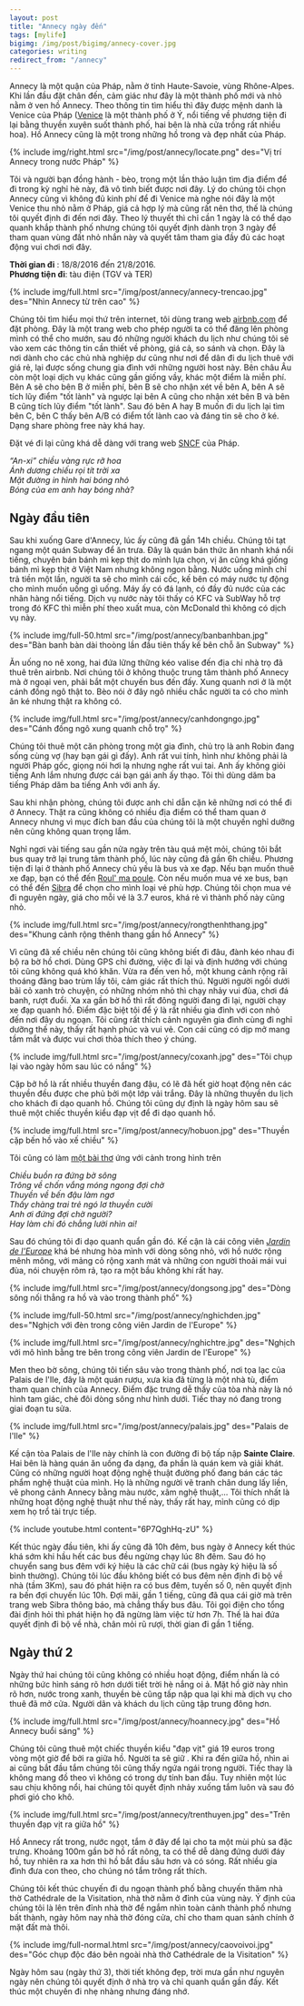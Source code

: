 ```yaml
---
layout: post
title: "Annecy ngày đến"
tags: [mylife]
bigimg: /img/post/bigimg/annecy-cover.jpg
categories: writing
redirect_from: "/annecy"
---
```


Annecy là một quận của Pháp, nằm ở tỉnh Haute-Savoie, vùng Rhône-Alpes. Khi lần đầu đặt chân đến, cảm giác như đây là một thành phố mới và nhỏ nằm ở ven hồ Annecy. Theo thông tin tìm hiểu thì đây được mệnh danh là Venice của Pháp ([Venice](https://goo.gl/JcOsdF) là một thành phố ở Ý, nổi tiếng về phương tiện đi lại bằng thuyền xuyên suốt thành phố, hai bên là nhà cửa trồng rất nhiều hoa). Hồ Annecy cũng là một trong những hồ trong và đẹp nhất của Pháp. 

{% include img/right.html src="/img/post/annecy/locate.png" des="Vị trí Annecy trong nước Pháp" %}

Tôi và người bạn đồng hành - bèo, trong một lần thảo luận tìm địa điểm để đi trong kỳ nghỉ hè này, đã vô tình biết được nơi đây. Lý do chúng tôi chọn Annecy cũng vì không đủ kinh phí để đi Venice mà nghe nói đây là một Venice thu nhỏ nằm ở Pháp, giá cả hợp lý mà cũng rất nên thơ, thế là chúng tôi quyết định đi đến nơi đây. Theo lý thuyết thì chỉ cần 1 ngày là có thể dạo quanh khắp thành phố nhưng chúng tôi quyết định dành trọn 3 ngày để tham quan vùng đất nhỏ nhắn này và quyết tâm tham gia đầy đủ các hoạt động vui chơi nơi đây.

**Thời gian đi** : 18/8/2016 đến 21/8/2016.<br />
**Phương tiện đi**: tàu điện (TGV và TER)

{% include img/full.html src="/img/post/annecy/annecy-trencao.jpg" des="Nhìn Annecy từ trên cao" %}

Chúng tôi tìm hiểu mọi thứ trên internet, tôi dùng trang web [airbnb.com](https://www.airbnb.com/) để đặt phòng. Đây là một trang web cho phép người ta có thể đăng lên phòng mình có thể cho mướn, sau đó những người khách du lịch như chúng tôi sẽ vào xem các thông tin cần thiết về phòng, giá cả, so sánh và chọn. Đây là nơi dành cho các chủ nhà nghiệp dư cũng như nơi để dân đi du lịch thuê với giá rẻ, lại được sống chung gia đình với những người host này. Bên châu Âu còn một loại dịch vụ khác cũng gần giống vầy, khác một điểm là miễn phí. Bên A sẽ cho bên B ở miễn phí, bên B sẽ cho nhận xét về bên A, bên A sẽ tích lũy điểm "tốt lành" và ngược lại bên A cũng cho nhận xét bên B và bên B cũng tích lũy điểm "tốt lành". Sau đó bên A hay B muốn đi du lịch lại tìm bên C, bên C thấy bên A/B có điểm tốt lành cao và đáng tin sẽ cho ở ké. Dạng share phòng free này khá hay.

Đặt vé đi lại cũng khá dễ dàng với trang web [SNCF](http://www.sncf.com/) của Pháp. 

*“An-xi” chiều vàng rực rỡ hoa <br />*
*Ánh dương chiếu rọi tít trời xa<br />*
*Mặt đường in hình hai bóng nhỏ <br />*
*Bóng của em anh hay bóng nhà?*

## Ngày đầu tiên

Sau khi xuống Gare d'Annecy, lúc ấy cũng đã gần 14h chiều. Chúng tôi tạt ngang một quán Subway để ăn trưa. Đây là quán bán thức ăn nhanh khá nổi tiếng, chuyên bán bánh mì kẹp thịt do mình lựa chọn, vị ăn cũng khá giống bánh mì kẹp thịt ở Việt Nam nhưng không ngon bằng. Nước uống mình chỉ trả tiền một lần, người ta sẽ cho mình cái cốc, kế bên có máy nước tự động cho mình muốn uống gì uống. Máy ấy có đá lạnh, có đầy đủ nước của các nhãn hàng nổi tiếng. Dịch vụ nước này tôi thấy có KFC và SubWay hỗ trợ trong đó KFC thì miễn phí theo xuất mua, còn McDonald thì không có dịch vụ này.

{% include img/full-50.html src="/img/post/annecy/banbanhban.jpg" des="Bàn banh bàn dài thoòng lần đầu tiên thấy kế bên chỗ ăn Subway" %}

Ăn uống no nê xong, hai đứa lững thững kéo valise đến địa chỉ nhà trọ đã thuê trên airbnb. Nơi chúng tôi ở không thuộc trung tâm thành phố Annecy mà ở ngoại ven, phải bắt một chuyến bus đến đấy. Xung quanh nơi ở là một cánh đồng ngô thật to. Bèo nói ở đây ngô nhiều chắc người ta có cho mình ăn ké nhưng thật ra không có.

{% include img/full.html src="/img/post/annecy/canhdongngo.jpg" des="Cánh đồng ngô xung quanh chỗ trọ" %}

Chúng tôi thuê một căn phòng trong một gia đình, chủ trọ là anh Robin đang sống cùng vợ (hay bạn gái gì đấy). Anh rất vui tính, hình như không phải là người Pháp gốc, giọng nói hơi lạ nhưng nghe rất vui tai. Anh ấy không giỏi tiếng Anh lắm nhưng được cái bạn gái anh ấy thạo. Tôi thì dùng dăm ba tiếng Pháp dăm ba tiếng Anh với anh ấy. 

Sau khi nhận phòng, chúng tôi được anh chỉ dẫn cặn kẽ những nơi có thể đi ở Annecy. Thật ra cũng không có nhiều địa điểm có thể tham quan ở Annecy nhưng vì mục đích ban đầu của chúng tôi là một chuyến nghỉ dưỡng nên cũng không quan trọng lắm.

Nghỉ ngơi vài tiếng sau gần nửa ngày trên tàu quá mệt mỏi, chúng tôi bắt bus quay trở lại trung tâm thành phố, lúc này cũng đã gần 6h chiều. Phương tiện đi lại ở thành phố Annecy chủ yếu là bus và xe đạp. Nếu bạn muốn thuê xe đạp, bạn có thể đến [Roul' ma poule](http://www.annecy-location-velo.com/). Còn nếu muốn mua vé xe bus, bạn có thể đến [Sibra](https://www.sibra.fr/) để chọn cho mình loại vé phù hợp. Chúng tôi chọn mua vé đi nguyên ngày, giá cho mỗi vé là 3.7 euros, khá rẻ vì thành phố này cũng nhỏ. 

{% include img/full.html src="/img/post/annecy/rongthenhthang.jpg" des="Khung cảnh rộng thênh thang gần hồ Annecy" %}

Vì cũng đã xế chiều nên chúng tôi cũng không biết đi đâu, đành kéo nhau đi bộ ra bờ hồ chơi. Dùng GPS chỉ đường, việc đi lại và định hướng với chúng tôi cũng không quá khó khăn. Vừa ra đến ven hồ, một khung cảnh rộng rãi thoáng đãng bao trùm lấy tôi, cảm giác rất thích thú. Người người ngồi dưới bãi cỏ xanh trò chuyện, có những nhóm nhỏ thì chạy nhảy vui đùa, chơi đá banh, rượt đuổi. Xa xa gần bờ hồ thì rất đông người đang đi lại, người chạy xe đạp quanh hồ. Điểm đặc biệt tôi để ý là rất nhiều gia đình với con nhỏ đến nơi đây du ngoạn. Tôi cũng rất thích cảnh nguyên gia đình cùng đi nghỉ dưỡng thế này, thấy rất hạnh phúc và vui vẻ. Con cái cũng có dịp mở mang tầm mắt và được vui chơi thỏa thích theo ý chúng.

{% include img/full.html src="/img/post/annecy/coxanh.jpg" des="Tôi chụp lại vào ngày hôm sau lúc có nắng" %}

Cặp bở hồ là rất nhiều thuyền đang đậu, có lẽ đã hết giờ hoạt động nên các thuyền đều được che phủ bởi một lớp vải trắng. Đây là những thuyền du lịch cho khách đi dạo quanh hồ. Chúng tôi cũng dự định là ngày hôm sau sẽ thuê một chiếc thuyền kiểu đạp vịt để đi dạo quanh hồ.

{% include img/full.html src="/img/post/annecy/hobuon.jpg" des="Thuyền cặp bến hồ vào xế chiều" %}

Tôi cũng có làm [một bài thơ](/tag/poem.html) ứng với cảnh trong hình trên

*Chiều buồn ra đứng bờ sông <br />*
*Trông về chốn vắng móng ngong đợi chờ<br />*
*Thuyền về bến đậu làm ngơ<br />*
*Thấy chàng trai trẻ ngó lơ thuyền cười<br />*
*Anh ơi đứng đợi chờ người?<br />*
*Hay làm chi đó chẳng lười nhìn ai!* 

Sau đó chúng tôi đi dạo quanh quẩn gần đó. Kế cận là cái công viên *[Jardin de l'Europe](https://goo.gl/AOiW9D)* khá bé nhưng hòa mình với dòng sông nhỏ, với hồ nước rộng mênh mông, với mảng cỏ rộng xanh mát và những con người thoải mái vui đùa, nói chuyện rôm rả, tạo ra một bầu không khí rất hay.

{% include img/full.html src="/img/post/annecy/dongsong.jpg" des="Dòng sông nối thẳng ra hồ và vào trong thành phố" %}

{% include img/full-50.html src="/img/post/annecy/nghichden.jpg" des="Nghịch với đèn trong công viên Jardin de l'Europe" %}

{% include img/full.html src="/img/post/annecy/nghichtre.jpg" des="Nghịch với mô hình bằng tre bên trong công viên Jardin de l'Europe" %}

Men theo bờ sông, chúng tôi tiến sâu vào trong thành phố, nơi tọa lạc của Palais de l'Ile, đây là một quán rượu, xưa kia đã từng là một nhà tù, điểm tham quan chính của Annecy. Điểm đặc trưng dễ thấy của tòa nhà này là nó hình tam giác, chẻ đôi dòng sông như hình dưới. Tiếc thay nó đang trong giai đoạn tu sửa.

{% include img/full.html src="/img/post/annecy/palais.jpg" des="Palais de l'Ile" %}

Kế cận tòa Palais de l'Ile này chính là con đường đi bộ tấp nập **Sainte Claire**. Hai bên là hàng quán ăn uống đa dạng, đa phần là quán kem và giải khát. Cũng có những người hoạt động nghệ thuật đường phố đang bán các tác phẩm nghệ thuật của mình. Họ là những người vẽ tranh chân dung lấy liền, vẽ phong cảnh Annecy bằng màu nước, xâm nghệ thuật,... Tôi thích nhất là những hoạt động nghệ thuật như thế này, thấy rất hay, mình cũng có dịp xem họ trổ tài trực tiếp.

{% include youtube.html content="6P7QghHq-zU" %}

Kết thúc ngày đầu tiên, khi ấy cũng đã 10h đêm, bus ngày ở Annecy kết thúc khá sớm khi hầu hết các bus đều ngừng chạy lúc 8h đêm. Sau đó họ chuyển sang bus đêm với ký hiệu là các chữ cái (bus ngày ký hiệu là số bình thường). Chúng tôi lúc đầu không biết có bus đêm nên định đi bộ về nhà (tầm 3Km), sau đó phát hiện ra có bus đêm, tuyến số 0, nên quyết định ra bến đợi chuyến lúc 10h. Đợi mãi, gần 1 tiếng, cũng đã qua cái giờ mà trên trang web Sibra thông báo, mà chẳng thấy bus đâu. Tôi gọi điện cho tổng đài định hỏi thì phát hiện họ đã ngừng làm việc từ hơn 7h. Thế là hai đứa quyết định đi bộ về nhà, chân mỏi rũ rượi, thời gian đi gần 1 tiếng.

## Ngày thứ 2

Ngày thứ hai chúng tôi cũng không có nhiều hoạt động, điểm nhấn là có những bức hình sáng rõ hơn dưới tiết trời hè nắng oi ả. Mặt hồ giờ này nhìn rõ hơn, nước trong xanh, thuyền bè cũng tấp nập qua lại khi mà dịch vụ cho thuê đã mở cửa. Người dân và khách du lịch cũng tập trung đông hơn. 

{% include img/full.html src="/img/post/annecy/hoannecy.jpg" des="Hồ Annecy buổi sáng" %}

Chúng tôi cũng thuê một chiếc thuyền kiểu "đạp vịt" giá 19 euros trong vòng một giờ để bởi ra giữa hồ. Người ta sẽ giữ . Khi ra đến giữa hồ, nhìn ai ai cũng bắt đầu tắm chúng tôi cũng thấy ngứa ngái trong người. Tiếc thay là không mang đồ theo vì không có trong dự tính ban đầu. Tuy nhiên một lúc sau chịu không nổi, hai chúng tôi quyết định nhảy xuống tắm luôn và sau đó phơi gió cho khô. 

{% include img/full.html src="/img/post/annecy/trenthuyen.jpg" des="Trên thuyền đạp vịt ra giữa hồ" %}

Hồ Annecy rất trong, nước ngọt, tắm ở đây để lại cho ta một mùi phù sa đặc trưng. Khoảng 100m gần bờ hồ rất nông, ta có thể dễ dàng đứng dưới đáy hồ, tuy nhiên ra xa hơn thì hồ bắt đầu sâu hơn và có sóng. Rất nhiều gia đình đưa con theo, cho chúng nó tắm trông rất thích.

Chúng tôi kết thúc chuyến đi du ngoạn thành phố bằng chuyến thăm nhà thờ Cathédrale de la Visitation, nhà thờ nằm ở đỉnh của vùng này. Ý định của chúng tôi là lên trên đỉnh nhà thờ để ngắm nhìn toàn cảnh thành phố nhưng bất thành, ngày hôm nay nhà thờ đóng cửa, chỉ cho tham quan sảnh chính ở mặt đất mà thôi. 

{% include img/full-normal.html src="/img/post/annecy/caovoivoi.jpg" des="Góc chụp độc đáo bên ngoài nhà thờ Cathédrale de la Visitation" %}

Ngày hôm sau (ngày thứ 3), thời tiết không đẹp, trời mưa gần như nguyên ngày nên chúng tôi quyết định ở nhà trọ và chỉ quanh quẩn gần đấy. Kết thúc một chuyến đi nhẹ nhàng nhưng đáng nhớ.